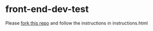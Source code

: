 # front-end-dev-test
Please <a href="https://help.github.com/articles/fork-a-repo/">fork this repo</a> and follow the instructions in instructions.html
